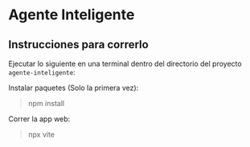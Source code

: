 # Agente Inteligente

## Instrucciones para correrlo
Ejecutar lo siguiente en una terminal dentro del directorio del proyecto `agente-inteligente`:

Instalar paquetes (Solo la primera vez):

> npm install

Correr la app web:

> npx vite